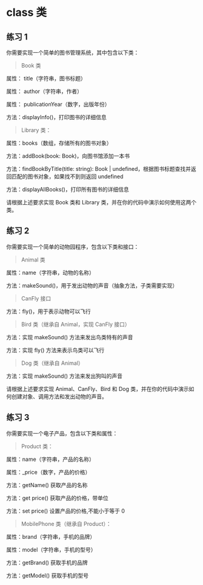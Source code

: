 # class 类

## 练习 1

你需要实现一个简单的图书管理系统，其中包含以下类：

> Book 类

属性： title（字符串，图书标题）

属性： author（字符串，作者）

属性： publicationYear（数字，出版年份）

方法：displayInfo()，打印图书的详细信息

> Library 类：

属性：books（数组，存储所有的图书对象）

方法：addBook(book: Book)，向图书馆添加一本书

方法：findBookByTitle(title: string): Book | undefined，根据图书标题查找并返回匹配的图书对象，如果找不到则返回 undefined

方法：displayAllBooks()，打印所有图书的详细信息

请根据上述要求实现 Book 类和 Library 类，并在你的代码中演示如何使用这两个类。

## 练习 2

你需要实现一个简单的动物园程序，包含以下类和接口：

> Animal 类

属性：name（字符串，动物的名称）

方法：makeSound()，用于发出动物的声音（抽象方法，子类需要实现）

> CanFly 接口

方法：fly()，用于表示动物可以飞行

> Bird 类（继承自 Animal，实现 CanFly 接口）

方法：实现 makeSound() 方法来发出鸟类特有的声音

方法：实现 fly() 方法来表示鸟类可以飞行

> Dog 类（继承自 Animal）

方法：实现 makeSound() 方法来发出狗叫的声音

请根据上述要求实现 Animal、CanFly、Bird 和 Dog 类，并在你的代码中演示如何创建对象、调用方法和发出动物的声音。

## 练习 3

你需要实现一个电子产品，包含以下类和属性：

> Product 类：

属性：name（字符串，产品的名称）

属性：\_price（数字，产品的价格）

方法：getName() 获取产品的名称

方法：get price() 获取产品的价格，带单位

方法：set price() 设置产品的价格,不能小于等于 0

> MobilePhone 类（继承自 Product）：

属性：brand（字符串，手机的品牌）

属性：model（字符串，手机的型号）

方法：getBrand() 获取手机的品牌

方法：getModel() 获取手机的型号
